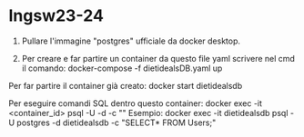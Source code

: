 # Ingsw23-24

1. Pullare l'immagine "postgres" ufficiale da docker desktop.

2. Per creare e far partire un container da questo file yaml scrivere nel cmd il comando:
    docker-compose -f dietidealsDB.yaml up

Per far partire il container già creato:
    docker start dietidealsdb

Per eseguire comandi SQL dentro questo container:
    docker exec -it <container_id> psql -U <username> -d <database> -c "<SQL command>"
Esempio:
    docker exec -it dietidealsdb psql -U postgres -d dietidealsdb -c "SELECT* FROM Users;"